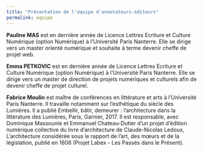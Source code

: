 ```yaml
---
title: "Présentation de l'équipe d'annotateurs-éditeurs"
permalink: equipe
---
```


**Pauline MAS** est en dernière année de Licence Lettres Ecriture et Culture Numérique (option Numérique) à l’Université Paris Nanterre. Elle se dirige vers un master orienté numérique et souhaite à terme devenir cheffe de projet web.


**Emma PETKOVIC** est en dernière année de Licence Lettres Ecriture et Culture Numérique (option Numérique) à l’Université Paris Nanterre. Elle se dirige vers un master de direction de projets numériques et culturels afin de devenir cheffe de projet culturel.

**Fabrice Moulin** est maître de conférences en littérature et arts à l’Université Paris Nanterre. Il travaille notamment sur l’esthétique du siècle des Lumières. Il a publié Embellir, bâtir, demeurer : l’architecture dans la littérature des Lumières, Paris, Garnier, 2017. Il est responsable, avec Dominique Massounie et Emmanuel Chateau-Dutier d’un projet d’édition numérique collective du livre d’architecture de Claude-Nicolas Ledoux, L’architecture considérée sous le rapport de l’art, des mœurs et de la législation, publié en 1806 (Projet Labex - Les Passés dans le Présent).
